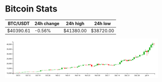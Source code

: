 # Bitcoin Stats

BTC/USDT|24h change|24h high|24h low|
|---|---|---|---|
|$40390.61|-0.56%|$41380.00|$38720.00|

<img src="./chart.svg">
